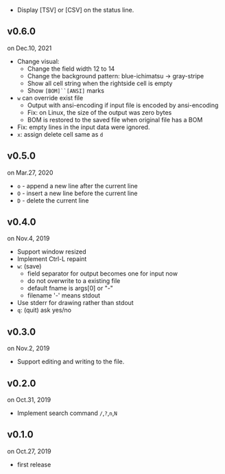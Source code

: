 
- Display [TSV] or [CSV] on the status line.

v0.6.0
------
on Dec.10, 2021

- Change visual:
    - Change the field width 12 to 14
    - Change the background pattern: blue-ichimatsu -> gray-stripe
    - Show all cell string when the rightside cell is empty
    - Show `[BOM]``[ANSI]` marks
- `w` can override exist file
    - Output with ansi-encoding if input file is encoded by ansi-encoding
    - Fix: on Linux, the size of the output was zero bytes
    - BOM is restored to the saved file when original file has a BOM
- Fix: empty lines in the input data were ignored.
- `x`: assign delete cell same as `d`

v0.5.0
------
on Mar.27, 2020

- `o` - append a new line after the current line
- `O` - insert a new line before the current line
- `D` - delete the current line

v0.4.0
------
on Nov.4, 2019

- Support window resized
- Implement Ctrl-L repaint
- `w`: (save)
    - field separator for output becomes one for input now
    - do not overwrite to a existing file
    - default fname is args[0] or "-"
    - filename '-' means stdout
- Use stderr for drawing rather than stdout
- `q`: (quit) ask yes/no

v0.3.0
------
on Nov.2, 2019

- Support editing and writing to the file.

v0.2.0
------
on Oct.31, 2019

- Implement search command `/`,`?`,`n`,`N`

v0.1.0
------
on Oct.27, 2019

- first release
